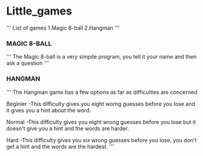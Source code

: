 # Little_games
'''
List of games
1.Magic 8-ball
2.Hangman
'''

###  MAGIC 8-BALL  ###
'''
The Magic 8-ball is a very simpile program, you tell it your name and then ask a question
'''
###  HANGMAN  ###
'''
The Hangman game has a few options as far as difficulties are concerned

Beginier -This difficulty gives you eight worng guesses before you lose and it gives you a hint about the word.

Normal -This difficulty gives you eight wrong guesses before you lose but it doesn't give you a hint and the words are harder.

Hard -This difficulty gives you six wrong guesses before you lose, you don't get a hint and the words are the hardest.
'''
